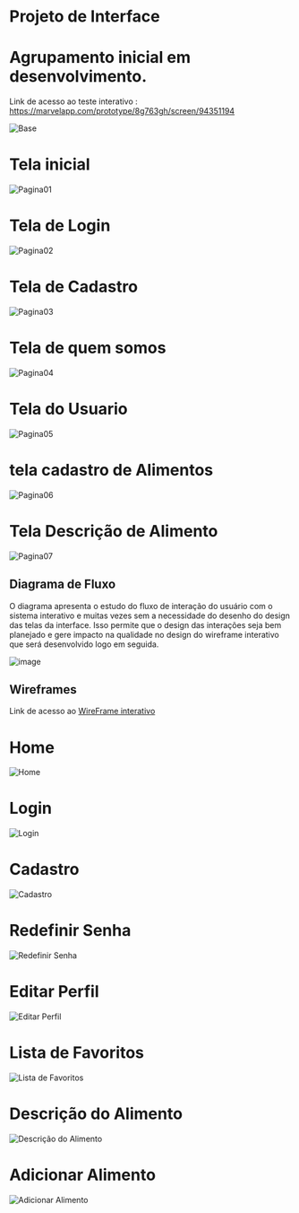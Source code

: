 
# Projeto de Interface

# Agrupamento inicial em desenvolvimento.

Link de acesso ao teste interativo : https://marvelapp.com/prototype/8g763gh/screen/94351194

![Base](https://github.com/ICEI-PUC-Minas-PMV-ADS/pmv-ads-2024-1-e2-proj-macro-model/assets/145519272/7453731f-48bf-416b-b3ac-3413f689e54a)

# Tela inicial 

![Pagina01](https://github.com/ICEI-PUC-Minas-PMV-ADS/pmv-ads-2024-1-e2-proj-macro-model/assets/145519272/cbc8d1f4-96e1-4a8e-85ad-c4cf1ba062f7)

# Tela de Login

![Pagina02](https://github.com/ICEI-PUC-Minas-PMV-ADS/pmv-ads-2024-1-e2-proj-macro-model/assets/145519272/35d5880c-a616-4cc4-8df2-91b360ecde2a)

# Tela de Cadastro

![Pagina03](https://github.com/ICEI-PUC-Minas-PMV-ADS/pmv-ads-2024-1-e2-proj-macro-model/assets/145519272/a93f5f9f-c0e2-46b6-a6e5-2465c4b12070)

# Tela de quem somos

![Pagina04](https://github.com/ICEI-PUC-Minas-PMV-ADS/pmv-ads-2024-1-e2-proj-macro-model/assets/145519272/48b86c29-42e1-4ad7-a69d-851f107b0f4b)

# Tela do Usuario

![Pagina05](https://github.com/ICEI-PUC-Minas-PMV-ADS/pmv-ads-2024-1-e2-proj-macro-model/assets/145519272/e45819e9-052a-48b5-86e5-c282c10fc9ca)

# tela cadastro de Alimentos

![Pagina06](https://github.com/ICEI-PUC-Minas-PMV-ADS/pmv-ads-2024-1-e2-proj-macro-model/assets/145519272/aa6a68b9-9811-4699-acd3-f55a8045fe87)

# Tela Descrição de Alimento 

![Pagina07](https://github.com/ICEI-PUC-Minas-PMV-ADS/pmv-ads-2024-1-e2-proj-macro-model/assets/145519272/1aaa539b-99af-49ac-9a0f-c4e00c9bec13)


## Diagrama de Fluxo

O diagrama apresenta o estudo do fluxo de interação do usuário com o sistema interativo e  muitas vezes sem a necessidade do desenho do design das telas da interface. Isso permite que o design das interações seja bem planejado e gere impacto na qualidade no design do wireframe interativo que será desenvolvido logo em seguida.

![image](https://github.com/ICEI-PUC-Minas-PMV-ADS/pmv-ads-2024-1-e2-proj-macro-model/assets/131317547/534ed833-06e5-47a9-ab60-e8e57c1a58af)


## Wireframes

Link de acesso ao [WireFrame interativo](https://www.figma.com/proto/aHWz1gQEnor79V7NfO4Gwe/Untitled?type=design&node-id=1-82&t=w3rqO4lUhnT9Vwqo-1&scaling=min-zoom&page-id=0%3A1&starting-point-node-id=1%3A82&show-proto-sidebar=1&mode=design)


# Home
![Home](img/WireFrame/Home.png)

# Login
![Login](img/WireFrame/Login.png)

# Cadastro
![Cadastro](img/WireFrame/Cadastro.png)

# Redefinir Senha
![Redefinir Senha](img/WireFrame/Redefinir-Senha.png)

# Editar Perfil
![Editar Perfil](img/WireFrame/Editar-Perfil.png)

# Lista de Favoritos
![Lista de Favoritos](img/WireFrame/Lista-Favoritos.png) 

# Descrição do Alimento
![Descrição do Alimento](img/WireFrame/Descrição-Alimento.png)

# Adicionar Alimento
![Adicionar Alimento](img/WireFrame/Adicionar-Alimento.png)

